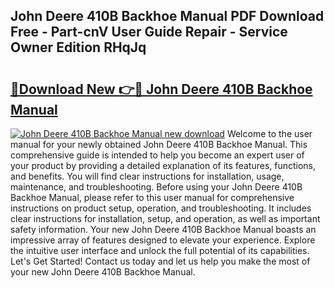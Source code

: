 ## John Deere 410B Backhoe Manual PDF Download Free - Part-cnV User Guide Repair - Service Owner Edition RHqJq

# <h2><a href="http://bc43686.oget.top/?id=John+Deere+410B+Backhoe+Manual">🔗Download New 👉🔴 John Deere 410B Backhoe Manual</a></h2>

[![John Deere 410B Backhoe Manual new download](https://i.imgur.com/5g1atiW.png)](http://bc43686.oget.top/?id=John+Deere+410B+Backhoe+Manual)
Welcome to the user manual for your newly obtained John Deere 410B Backhoe Manual. This comprehensive guide is intended to help you become an expert user of your product by providing a detailed explanation of its features, functions, and benefits. You will find clear instructions for installation, usage, maintenance, and troubleshooting. Before using your John Deere 410B Backhoe Manual, please refer to this user manual for comprehensive instructions on product setup, operation, and troubleshooting. It includes clear instructions for installation, setup, and operation, as well as important safety information. Your new John Deere 410B Backhoe Manual boasts an impressive array of features designed to elevate your experience. Explore the intuitive user interface and unlock the full potential of its capabilities. Let's Get Started! Contact us today and let us help you make the most of your new John Deere 410B Backhoe Manual.
